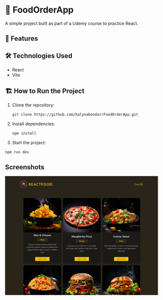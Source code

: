 # 📝 FoodOrderApp

A simple project built as part of a Udemy course to practice React.

## 🚀 Features

## 🛠️ Technologies Used
- React
- Vite

## 🏗️ How to Run the Project

1. Clone the repository:
   ```bash
   git clone https://github.com/halynabondar/FoodOrderApp.git
   ```

2. Install dependencies:
   ```bash
   npm install
   ```

3.	Start the project:
   ```bash
   npm run dev
   ```

## Screenshots

![screenshot.png](src/assets/screenshot.png)
